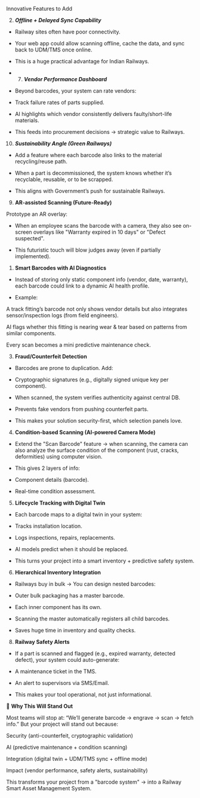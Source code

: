 Innovative Features to Add


2. ***Offline + Delayed Sync Capability***

- Railway sites often have poor connectivity.

- Your web app could allow scanning offline, cache the data, and sync back to UDM/TMS once online.

- This is a huge practical advantage for Indian Railways.

- 7. ***Vendor Performance Dashboard***

- Beyond barcodes, your system can rate vendors:

- Track failure rates of parts supplied.

- AI highlights which vendor consistently delivers faulty/short-life materials.

- This feeds into procurement decisions → strategic value to Railways.

10. ***Sustainability Angle (Green Railways)***

- Add a feature where each barcode also links to the material recycling/reuse path.

- When a part is decommissioned, the system knows whether it’s recyclable, reusable, or to be scrapped.

- This aligns with Government’s push for sustainable Railways.

9. **AR-assisted Scanning (Future-Ready)**

Prototype an AR overlay:

- When an employee scans the barcode with a camera, they also see on-screen overlays like "Warranty expired in 10 days" or "Defect suspected".

- This futuristic touch will blow judges away (even if partially implemented).








1. **Smart Barcodes with AI Diagnostics**

- Instead of storing only static component info (vendor, date, warranty), each barcode could link to a dynamic AI health profile.

- Example:

A track fitting’s barcode not only shows vendor details but also integrates sensor/inspection logs (from field engineers).

AI flags whether this fitting is nearing wear & tear based on patterns from similar components.

Every scan becomes a mini predictive maintenance check.


3. **Fraud/Counterfeit Detection**

- Barcodes are prone to duplication. Add:

- Cryptographic signatures (e.g., digitally signed unique key per component).

- When scanned, the system verifies authenticity against central DB.

- Prevents fake vendors from pushing counterfeit parts.

- This makes your solution security-first, which selection panels love.

4. **Condition-based Scanning (AI-powered Camera Mode)**

- Extend the "Scan Barcode" feature → when scanning, the camera can also analyze the surface condition of the component (rust, cracks, deformities) using computer vision.

- This gives 2 layers of info:

- Component details (barcode).

- Real-time condition assessment.

5. **Lifecycle Tracking with Digital Twin**

- Each barcode maps to a digital twin in your system:

- Tracks installation location.

- Logs inspections, repairs, replacements.

- AI models predict when it should be replaced.

- This turns your project into a smart inventory + predictive safety system.

6. **Hierarchical Inventory Integration**

- Railways buy in bulk → You can design nested barcodes:

- Outer bulk packaging has a master barcode.

- Each inner component has its own.

- Scanning the master automatically registers all child barcodes.

- Saves huge time in inventory and quality checks.


8. **Railway Safety Alerts**

- If a part is scanned and flagged (e.g., expired warranty, detected defect), your system could auto-generate:

- A maintenance ticket in the TMS.

- An alert to supervisors via SMS/Email.

- This makes your tool operational, not just informational.



🌟 **Why This Will Stand Out**

Most teams will stop at: “We’ll generate barcode → engrave → scan → fetch info.”
But your project will stand out because:

Security (anti-counterfeit, cryptographic validation)

AI (predictive maintenance + condition scanning)

Integration (digital twin + UDM/TMS sync + offline mode)

Impact (vendor performance, safety alerts, sustainability)

This transforms your project from a "barcode system" → into a Railway Smart Asset Management System.
